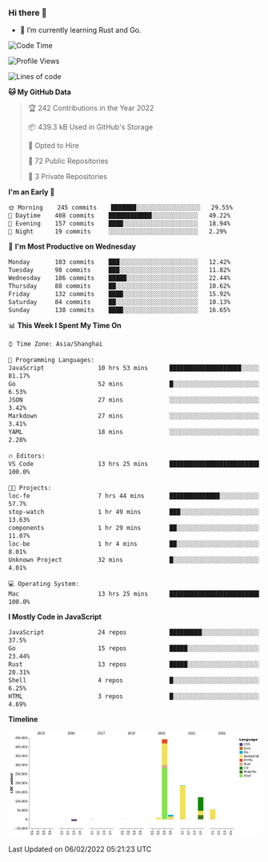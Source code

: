 ### Hi there 👋

- 🌱 I’m currently learning Rust and Go.

<!--START_SECTION:waka-->
![Code Time](http://img.shields.io/badge/Code%20Time-197%20hrs%204%20mins-blue)

![Profile Views](http://img.shields.io/badge/Profile%20Views-1-blue)

![Lines of code](https://img.shields.io/badge/From%20Hello%20World%20I%27ve%20Written-837%20Thousand%20lines%20of%20code-blue)

**🐱 My GitHub Data** 

> 🏆 242 Contributions in the Year 2022
 > 
> 📦 439.3 kB Used in GitHub's Storage 
 > 
> 💼 Opted to Hire
 > 
> 📜 72 Public Repositories 
 > 
> 🔑 3 Private Repositories  
 > 
**I'm an Early 🐤** 

```text
🌞 Morning    245 commits    ███████░░░░░░░░░░░░░░░░░░   29.55% 
🌆 Daytime    408 commits    ████████████░░░░░░░░░░░░░   49.22% 
🌃 Evening    157 commits    ████░░░░░░░░░░░░░░░░░░░░░   18.94% 
🌙 Night      19 commits     ░░░░░░░░░░░░░░░░░░░░░░░░░   2.29%

```
📅 **I'm Most Productive on Wednesday** 

```text
Monday       103 commits    ███░░░░░░░░░░░░░░░░░░░░░░   12.42% 
Tuesday      98 commits     ███░░░░░░░░░░░░░░░░░░░░░░   11.82% 
Wednesday    186 commits    █████░░░░░░░░░░░░░░░░░░░░   22.44% 
Thursday     88 commits     ██░░░░░░░░░░░░░░░░░░░░░░░   10.62% 
Friday       132 commits    ████░░░░░░░░░░░░░░░░░░░░░   15.92% 
Saturday     84 commits     ██░░░░░░░░░░░░░░░░░░░░░░░   10.13% 
Sunday       138 commits    ████░░░░░░░░░░░░░░░░░░░░░   16.65%

```


📊 **This Week I Spent My Time On** 

```text
⌚︎ Time Zone: Asia/Shanghai

💬 Programming Languages: 
JavaScript               10 hrs 53 mins      ████████████████████░░░░░   81.17% 
Go                       52 mins             █░░░░░░░░░░░░░░░░░░░░░░░░   6.53% 
JSON                     27 mins             ░░░░░░░░░░░░░░░░░░░░░░░░░   3.42% 
Markdown                 27 mins             ░░░░░░░░░░░░░░░░░░░░░░░░░   3.41% 
YAML                     18 mins             ░░░░░░░░░░░░░░░░░░░░░░░░░   2.28%

🔥 Editors: 
VS Code                  13 hrs 25 mins      █████████████████████████   100.0%

🐱‍💻 Projects: 
loc-fe                   7 hrs 44 mins       ██████████████░░░░░░░░░░░   57.7% 
stop-watch               1 hr 49 mins        ███░░░░░░░░░░░░░░░░░░░░░░   13.63% 
components               1 hr 29 mins        ██░░░░░░░░░░░░░░░░░░░░░░░   11.07% 
loc-be                   1 hr 4 mins         ██░░░░░░░░░░░░░░░░░░░░░░░   8.01% 
Unknown Project          32 mins             █░░░░░░░░░░░░░░░░░░░░░░░░   4.01%

💻 Operating System: 
Mac                      13 hrs 25 mins      █████████████████████████   100.0%

```

**I Mostly Code in JavaScript** 

```text
JavaScript               24 repos            █████████░░░░░░░░░░░░░░░░   37.5% 
Go                       15 repos            █████░░░░░░░░░░░░░░░░░░░░   23.44% 
Rust                     13 repos            █████░░░░░░░░░░░░░░░░░░░░   20.31% 
Shell                    4 repos             █░░░░░░░░░░░░░░░░░░░░░░░░   6.25% 
HTML                     3 repos             █░░░░░░░░░░░░░░░░░░░░░░░░   4.69%

```


**Timeline**

![Chart not found](https://raw.githubusercontent.com/elton/elton/main/charts/bar_graph.png) 


 Last Updated on 06/02/2022 05:21:23 UTC
<!--END_SECTION:waka-->

<!--
**elton/elton** is a ✨ _special_ ✨ repository because its `README.md` (this file) appears on your GitHub profile.

Here are some ideas to get you started:

- 🔭 I’m currently working on ...
- 🌱 I’m currently learning ...
- 👯 I’m looking to collaborate on ...
- 🤔 I’m looking for help with ...
- 💬 Ask me about ...
- 📫 How to reach me: ...
- 😄 Pronouns: ...
- ⚡ Fun fact: ...
-->
